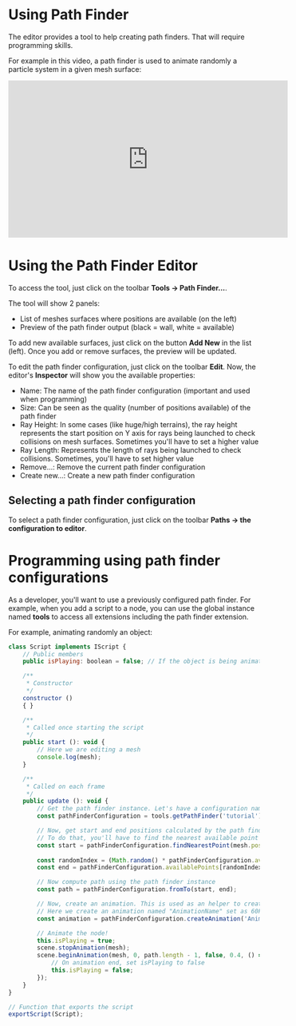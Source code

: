 # Using Path Finder
The editor provides a tool to help creating path finders. That will require programming skills.

For example in this video, a path finder is used to animate randomly a particle system in a given mesh surface:
<iframe width="560" height="315" src="https://www.youtube.com/embed/7HucXzBYC34" frameborder="0" allow="autoplay; encrypted-media" allowfullscreen></iframe>

# Using the Path Finder Editor
To access the tool, just click on the toolbar **Tools -> Path Finder...**.

The tool will show 2 panels:
* List of meshes surfaces where positions are available (on the left)
* Preview of the path finder output (black = wall, white = available)

To add new available surfaces, just click on the button **Add New** in the list (left). Once you add or remove surfaces, the preview will be updated.

To edit the path finder configuration, just click on the toolbar **Edit**. Now, the editor's **Inspector** will show you the available properties:
* Name: The name of the path finder configuration (important and used when programming)
* Size: Can be seen as the quality (number of positions available) of the path finder
* Ray Height: In some cases (like huge/high terrains), the ray height represents the start position on Y axis for rays being launched to check collisions on mesh surfaces. Sometimes you'll have to set a higher value
* Ray Length: Represents the length of rays being launched to check collisions. Sometimes, you'll have to set higher value
* Remove...: Remove the current path finder configuration
* Create new...: Create a new path finder configuration

## Selecting a path finder configuration
To select a path finder configuration, just click on the toolbar **Paths -> the configuration to editor**.

# Programming using path finder configurations
As a developer, you'll want to use a previously configured path finder. For example, when you add a script to a node, you can use the global instance named **tools** to access all extensions including the path finder extension.

For example, animating randomly an object:

```javascript
class Script implements IScript {
    // Public members
    public isPlaying: boolean = false; // If the object is being animated

    /**
     * Constructor
     */
    constructor ()
    { }

    /**
     * Called once starting the script
     */
    public start (): void {
        // Here we are editing a mesh
        console.log(mesh);
    }

    /**
     * Called on each frame
     */
    public update (): void {
        // Get the path finder instance. Let's have a configuration named "tutorial"
        const pathFinderConfiguration = tools.getPathFinder('tutorial');

        // Now, get start and end positions calculated by the path finder.
        // To do that, you'll have to find the nearest available point for the current node position
        const start = pathFinderConfiguration.findNearestPoint(mesh.position);
        
        const randomIndex = (Math.random() * pathFinderConfiguration.availablePoints.length) >> 0;
        const end = pathFinderConfiguration.availablePoints[randomIndex];

        // Now compute path using the path finder instance
        const path = pathFinderConfiguration.fromTo(start, end);

        // Now, create an animation. This is used as an helper to create easily a traval animation
        // Here we create an animation named "AnimationName" set as 60FPS
        const animation = pathFinderConfiguration.createAnimation('AnimationName', path, 60);

        // Animate the node!
        this.isPlaying = true;
        scene.stopAnimation(mesh);
        scene.beginAnimation(mesh, 0, path.length - 1, false, 0.4, () => {
            // On animation end, set isPlaying to false
            this.isPlaying = false;
        });
    }
}

// Function that exports the script
exportScript(Script);
```
